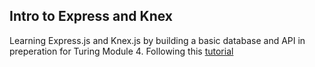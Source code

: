 ## Intro to Express and Knex
Learning Express.js and Knex.js by building a basic database and API in preperation for Turing Module 4. Following this [tutorial](https://backend.turing.io/module4/lessons/express_knex)
